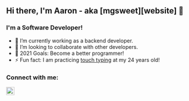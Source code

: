 ## Hi there, I'm Aaron - aka [mgsweet][website] 👋

### I'm a Software Developer!

- 🌱 I’m currently working as a backend developer.
- 👯 I’m looking to collaborate with other developers.
- 🥅 2021 Goals: Become a better programmer!
- ⚡ Fun fact: I am practicing [touch typing](https://www.keybr.com/profile/752nolk) at my 24 years old!

### Connect with me:

[<img align="left" alt="codeSTACKr | LinkedIn" width="22px" src="https://cdn.jsdelivr.net/npm/simple-icons@v3/icons/linkedin.svg" />][linkedin]
<br />

[linkedin]: https://www.linkedin.com/in/mgsweet/
